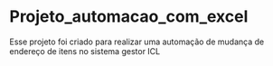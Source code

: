 # Projeto_automacao_com_excel
Esse projeto foi criado para realizar uma automação de mudança de endereço de itens no sistema gestor ICL
